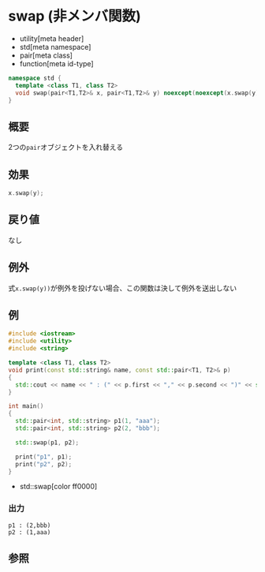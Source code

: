 # swap (非メンバ関数)
* utility[meta header]
* std[meta namespace]
* pair[meta class]
* function[meta id-type]

```cpp
namespace std {
  template <class T1, class T2>
  void swap(pair<T1,T2>& x, pair<T1,T2>& y) noexcept(noexcept(x.swap(y)));
}
```

## 概要
2つの`pair`オブジェクトを入れ替える


## 効果
```cpp
x.swap(y);
```

## 戻り値
なし


## 例外
式`x.swap(y))`が例外を投げない場合、この関数は決して例外を送出しない


## 例
```cpp example
#include <iostream>
#include <utility>
#include <string>

template <class T1, class T2>
void print(const std::string& name, const std::pair<T1, T2>& p)
{
  std::cout << name << " : (" << p.first << "," << p.second << ")" << std::endl;
}

int main()
{
  std::pair<int, std::string> p1(1, "aaa");
  std::pair<int, std::string> p2(2, "bbb");

  std::swap(p1, p2);

  print("p1", p1);
  print("p2", p2);
}
```
* std::swap[color ff0000]

### 出力
```
p1 : (2,bbb)
p2 : (1,aaa)
```

## 参照


